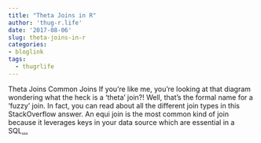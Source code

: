 ```yaml
---
title: "Theta Joins in R"
author: 'thug-r.life'
date: '2017-08-06'
slug: theta-joins-in-r
categories:
- bloglink
tags:
  - thugrlife
---
```


Theta Joins Common Joins If you’re like me, you’re looking at that diagram wondering what the heck is a ‘theta’ join?! Well, that’s the formal name for a ‘fuzzy’ join. In fact, you can read about all the different join types in this StackOverflow answer. An equi join is the most common kind of join because it leverages keys in your data source which are essential in a SQL[... <i class="fas fa-external-link-alt"></i>](http://thug-r.life/post/2017-08-06-fuzzy-joining/)

